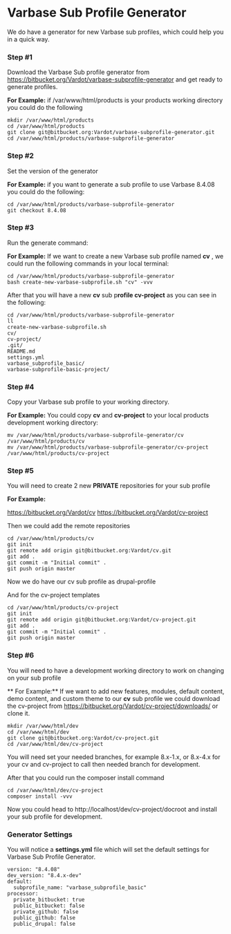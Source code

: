 # Varbase Sub Profile Generator

We do have a generator for new Varbase sub profiles, which could help you in a quick way.

### Step #1
Download the Varbase Sub profile generator from https://bitbucket.org/Vardot/varbase-subprofile-generator and get ready to generate profiles.

**For Example:** if /var/www/html/products is your products working directory you could do the following

```
mkdir /var/www/html/products
cd /var/www/html/products
git clone git@bitbucket.org:Vardot/varbase-subprofile-generator.git
cd /var/www/html/products/varbase-subprofile-generator
```

### Step #2
Set the version of the generator

**For Example:** if you want to generate a sub profile to use Varbase 8.4.08 you could do the following:

```
cd /var/www/html/products/varbase-subprofile-generator
git checkout 8.4.08
```

### Step #3
Run the generate command:

**For Example:** If we want to create a new Varbase sub profile named **cv** , we could run the following commands in your local terminal:

```
cd /var/www/html/products/varbase-subprofile-generator
bash create-new-varbase-subprofile.sh "cv" -vvv
```
After that you will have a new **cv** sub p**rofile cv-project** as you can see in the following:

```
cd /var/www/html/products/varbase-subprofile-generator
ll
create-new-varbase-subprofile.sh
cv/
cv-project/
.git/
README.md
settings.yml
varbase_subprofile_basic/
varbase-subprofile-basic-project/
```

### Step #4
Copy your Varbase sub profile to your working directory.

**For Example:** You could copy **cv** and **cv-project** to your local products development working directory:
```
mv /var/www/html/products/varbase-subprofile-generator/cv /var/www/html/products/cv
mv /var/www/html/products/varbase-subprofile-generator/cv-project /var/www/html/products/cv-project

```

### Step #5
You will need to create 2 new **PRIVATE** repositories for your sub profile

 **For Example:**  


https://bitbucket.org/Vardot/cv
https://bitbucket.org/Vardot/cv-project

Then we could add the remote repositories

```
cd /var/www/html/products/cv
git init
git remote add origin git@bitbucket.org:Vardot/cv.git
git add .
git commit -m "Initial commit" .
git push origin master
```

Now we do have our cv sub profile as drupal-profile 

And for the cv-project templates

```
cd /var/www/html/products/cv-project
git init
git remote add origin git@bitbucket.org:Vardot/cv-project.git
git add .
git commit -m "Initial commit" .
git push origin master
```

### Step #6
You will need to have a development working directory to work on changing on your sub profile

** For Example:** 
 If we want to add new features, modules, default content, demo content, and custom theme to our **cv** sub profile we could download the cv-project from https://bitbucket.org/Vardot/cv-project/downloads/ or clone it.
 
 ```
 mkdir /var/www/html/dev
 cd /var/www/html/dev
 git clone git@bitbucket.org:Vardot/cv-project.git
 cd /var/www/html/dev/cv-project
 ```
 
 You will need set your needed branches, for example 8.x-1.x, or 8.x-4.x for your cv and cv-project to call then needed branch for development.

After that you could run the composer install command

```
cd /var/www/html/dev/cv-project
composer install -vvv
```

Now you could head to http://localhost/dev/cv-project/docroot and install your sub profile for development.


### Generator Settings
You will notice a **settings.yml** file which will set the default settings for Varbase Sub Profile Generator.

```
version: "8.4.08"
dev_version: "8.4.x-dev"
default:
  subprofile_name: "varbase_subprofile_basic"
processor:
  private_bitbucket: true
  public_bitbucket: false
  private_github: false
  public_github: false
  public_drupal: false
```





